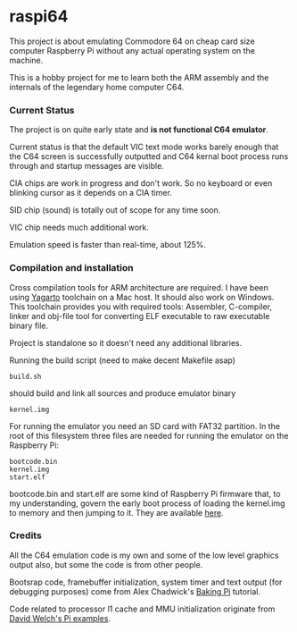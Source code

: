 raspi64
=======

This project is about emulating Commodore 64 on cheap card size computer Raspberry Pi without any actual operating system on the machine.

This is a hobby project for me to learn both the ARM assembly and the internals of the legendary home computer C64.

### Current Status

The project is on quite early state and **is not functional C64 emulator**.

Current status is that the default VIC text mode works barely enough that the C64 screen is successfully outputted and C64 kernal boot process runs through and startup messages are visible.

CIA chips are work in progress and don't work. So no keyboard or even blinking cursor as it depends on a CIA timer.

SID chip (sound) is totally out of scope for any time soon.

VIC chip needs much additional work.

Emulation speed is faster than real-time, about 125%.

### Compilation and installation

Cross compilation tools for ARM architecture are required. I have been using [Yagarto](http://sourceforge.net/projects/yagarto/) toolchain on a Mac host. It should also work on Windows. This toolchain provides you with required tools: Assembler, C-compiler, linker and obj-file tool for converting ELF executable to raw executable binary file.

Project is standalone so it doesn't need any additional libraries.

Running the build script (need to make decent Makefile asap)
	
	build.sh
	
should build and link all sources and produce emulator binary

	kernel.img
	
For running the emulator you need an SD card with FAT32 partition. In the root of this filesystem three files are needed for running the emulator on the Raspberry Pi:

	bootcode.bin
	kernel.img
	start.elf
	
bootcode.bin and start.elf are some kind of Raspberry Pi firmware that, to my understanding, govern the early boot process of loading the kernel.img to memory and then jumping to it. They are available [here](https://github.com/raspberrypi/firmware/tree/master/boot).

### Credits

All the C64 emulation code is my own and some of the low level graphics output also, but some the code is from other people.

Bootsrap code, framebuffer initialization, system timer and text output (for debugging purposes) come from Alex Chadwick's [Baking Pi](http://www.cl.cam.ac.uk/projects/raspberrypi/tutorials/os/index.html) tutorial.

Code related to processor l1 cache and MMU initialization originate from [David Welch's Pi examples](https://github.com/dwelch67/raspberrypi).

